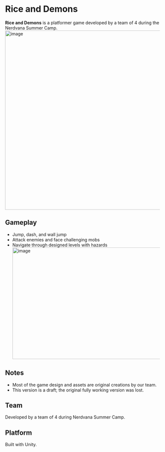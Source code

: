 # Rice and Demons

**Rice and Demons** is a platformer game developed by a team of 4 during the Nerdvana Summer Camp.  
<img width="975" height="583" alt="image" src="https://github.com/user-attachments/assets/80d6a52a-852b-402e-85e0-df0dcabedb29" />


## Gameplay
- Jump, dash, and wall jump  
- Attack enemies and face challenging mobs  
- Navigate through designed levels with hazards
  <img width="819" height="363" alt="image" src="https://github.com/user-attachments/assets/50fa78c7-edd3-4689-adae-2eca47d7d143" />


## Notes
- Most of the game design and assets are original creations by our team.  
- This version is a draft; the original fully working version was lost.  

## Team
Developed by a team of 4 during Nerdvana Summer Camp.

## Platform
Built with Unity.  

